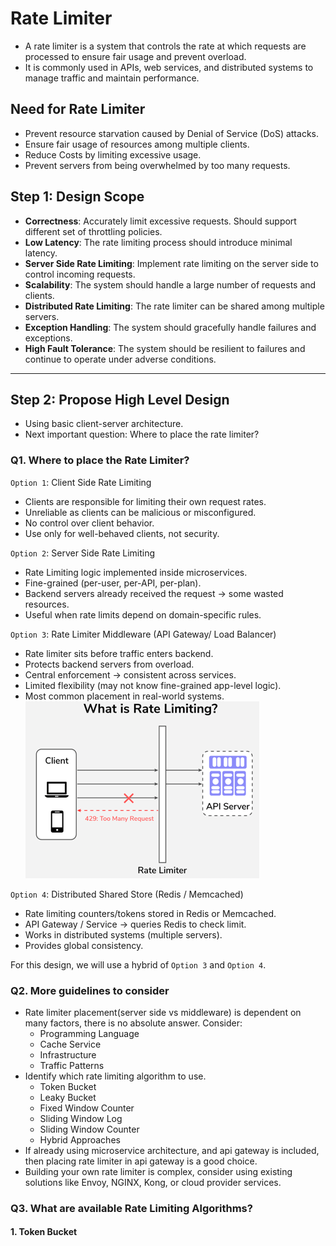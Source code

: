 # Rate Limiter

- A rate limiter is a system that controls the rate at which requests are processed to ensure fair usage and prevent overload.
- It is commonly used in APIs, web services, and distributed systems to manage traffic and maintain performance.

## Need for Rate Limiter
- Prevent resource starvation caused by Denial of Service (DoS) attacks.                        
- Ensure fair usage of resources among multiple clients.
- Reduce Costs by limiting excessive usage.
- Prevent servers from being overwhelmed by too many requests.

## Step 1: Design Scope
- **Correctness**: Accurately limit excessive requests. Should support different set of throttling policies.
- **Low Latency**: The rate limiting process should introduce minimal latency.
- **Server Side Rate Limiting**: Implement rate limiting on the server side to control incoming requests.
- **Scalability**: The system should handle a large number of requests and clients.
- **Distributed Rate Limiting**: The rate limiter can be shared among multiple servers.
- **Exception Handling**: The system should gracefully handle failures and exceptions.
- **High Fault Tolerance**: The system should be resilient to failures and continue to operate under adverse conditions.
---
## Step 2: Propose High Level Design

- Using basic client-server architecture.
- Next important question: Where to place the rate limiter?

### Q1. Where to place the Rate Limiter?

`Option 1`: Client Side Rate Limiting
- Clients are responsible for limiting their own request rates.
- Unreliable as clients can be malicious or misconfigured.
- No control over client behavior.
- Use only for well-behaved clients, not security.

`Option 2`: Server Side Rate Limiting
- Rate Limiting logic implemented inside microservices.
- Fine-grained (per-user, per-API, per-plan).
- Backend servers already received the request → some wasted resources.
- Useful when rate limits depend on domain-specific rules.

`Option 3`: Rate Limiter Middleware (API Gateway/ Load Balancer)
- Rate limiter sits before traffic enters backend.
- Protects backend servers from overload.
- Central enforcement → consistent across services.
- Limited flexibility (may not know fine-grained app-level logic).
- Most common placement in real-world systems.
![middleware.png](./../../images/rate-limiter-middleware.png)

`Option 4`: Distributed Shared Store (Redis / Memcached)
- Rate limiting counters/tokens stored in Redis or Memcached.
- API Gateway / Service → queries Redis to check limit.
- Works in distributed systems (multiple servers).
- Provides global consistency.

For this design, we will use a hybrid of `Option 3` and `Option 4`.

### Q2. More guidelines to consider
- Rate limiter placement(server side vs middleware) is dependent on many factors, there is no absolute answer. Consider:
  - Programming Language
  - Cache Service
  - Infrastructure
  - Traffic Patterns
- Identify which rate limiting algorithm to use.
  - Token Bucket
  - Leaky Bucket
  - Fixed Window Counter
  - Sliding Window Log
  - Sliding Window Counter
  - Hybrid Approaches
- If already using microservice architecture, and api gateway is included, then placing rate limiter in api gateway is a good choice.
- Building your own rate limiter is complex, consider using existing solutions like Envoy, NGINX, Kong, or cloud provider services.

### Q3. What are available Rate Limiting Algorithms?

#### 1. Token Bucket


